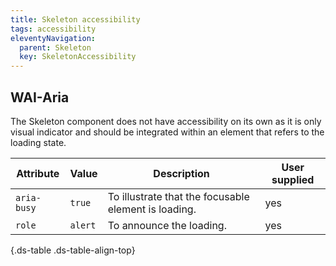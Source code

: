 ```yaml
---
title: Skeleton accessibility
tags: accessibility
eleventyNavigation:
  parent: Skeleton
  key: SkeletonAccessibility
---
```

<section>

## WAI-Aria

The Skeleton component does not have accessibility on its own as it is only visual indicator and should be integrated within an element that refers to the loading state.

<div class="ds-table-wrapper">
  
|Attribute | Value | Description | User supplied <sl-icon name="info" aria-describedby="tooltip1" size="md"></sl-icon> |
|-|-|-|-|
|`aria-busy`|`true`| To illustrate that the focusable element is loading. |yes|
|`role`	|`alert`| To announce the loading. |yes|

{.ds-table .ds-table-align-top}

</div>

</section>

